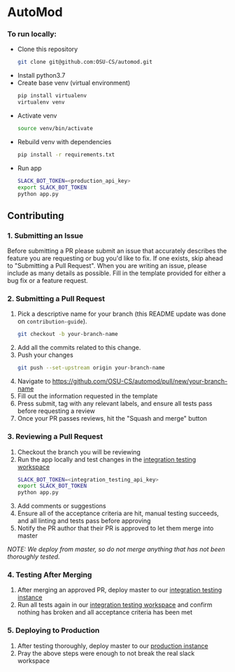 AutoMod
=======


### To run locally:
* Clone this repository
    ```bash
    git clone git@github.com:OSU-CS/automod.git
    ```
* Install python3.7
* Create base venv (virtual environment)
    ```bash
    pip install virtualenv
    virtualenv venv
    ```
* Activate venv
    ```bash
    source venv/bin/activate
    ```
* Rebuild venv with dependencies
    ```bash
    pip install -r requirements.txt
    ```
* Run app
    ```bash
    SLACK_BOT_TOKEN=<production_api_key>
    export SLACK_BOT_TOKEN
    python app.py
    ```

## Contributing

### 1. Submitting an Issue

Before submitting a PR please submit an issue that accurately describes the feature you are requesting or bug you'd like to fix. If one exists, skip ahead to "Submitting a Pull Request". When you are writing an issue, please include as many details as possible. Fill in the template provided for either a bug fix or a feature request.

### 2. Submitting a Pull Request

1. Pick a descriptive name for your branch (this README update was done on `contribution-guide`).
    ```bash
    git checkout -b your-branch-name
    ```
1. Add all the commits related to this change.
1. Push your changes
    ```bash
    git push --set-upstream origin your-branch-name
    ```
1. Navigate to https://github.com/OSU-CS/automod/pull/new/your-branch-name
1. Fill out the information requested in the template
1. Press submit, tag with any relevant labels, and ensure all tests pass before requesting a review
1. Once your PR passes reviews, hit the "Squash and merge" button

### 3. Reviewing a Pull Request

1. Checkout the branch you will be reviewing
1. Run the app locally and test changes in the [integration testing workspace](https://app.slack.com/client/TP02CBTQV/CP02CC0SZ)
    ```bash
    SLACK_BOT_TOKEN=<integration_testing_api_key>
    export SLACK_BOT_TOKEN
    python app.py
    ```
1. Add comments or suggestions
1. Ensure all of the acceptance criteria are hit, manual testing succeeds, and all linting and tests pass before approving
1. Notify the PR author that their PR is approved to let them merge into master

_NOTE: We deploy from master, so do not merge anything that has not been thoroughly tested._

### 4. Testing After Merging

1. After merging an approved PR, deploy master to our [integration testing instance](https://dashboard.heroku.com/apps/osuautomodint/deploy/github)
1. Run all tests again in our [integration testing workspace](https://app.slack.com/client/TP02CBTQV/CP02CC0SZ) and confirm nothing has broken and all acceptance criteria has been met

### 5. Deploying to Production

1. After testing thoroughly, deploy master to our [production instance](https://dashboard.heroku.com/apps/osuautomod/deploy/github)
1. Pray the above steps were enough to not break the real slack workspace